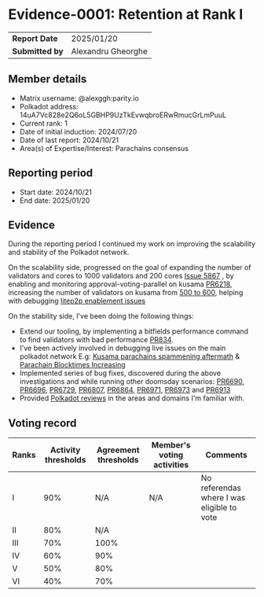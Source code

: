 # Evidence-0001: Retention at Rank I

|                 |                                                                                             |
| --------------- | ------------------------------------------------------------------------------------------- |
| **Report Date** | 2025/01/20                                                                                  |
| **Submitted by**| Alexandru Gheorghe                                                                          |


## Member details

- Matrix username: @alexggh:parity.io
- Polkadot address: 14uA7Vc828e2Q6oL5GBHP9UzTkEvwqbroERwRmucGrLmPuuL
- Current rank: 1
- Date of initial induction: 2024/07/20
- Date of last report: 2024/10/21
- Area(s) of Expertise/Interest: Parachains consensus


## Reporting period

- Start date: 2024/10/21
- End date: 2025/01/20


## Evidence
During the reporting period I continued my work on improving the scalability and stability of the Polkadot network.

On the scalability side, progressed on the goal of expanding the number of validators and cores to 1000 validators and 200 cores [Issue 5867](https://github.com/paritytech/polkadot-sdk/issues/5867)
, by enabling and monitoring approval-voting-parallel on kusama [PR6218](https://github.com/paritytech/polkadot-sdk/pull/6218), increasing
the number of validators on kusama from [500 to 600](https://kusama.subsquare.io/referenda/484), helping with debugging [litep2p enablement issues](https://github.com/paritytech/polkadot-sdk/issues/7076#issuecomment-2589613046) 

On the stability side, I've been doing the following things:
- Extend our tooling, by implementing a bitfields performance command to find validators with bad performance [PR834](https://github.com/paritytech/polkadot-introspector/pull/834).
- I've been actively involved in debugging live issues on the main polkadot network E.g: [Kusama parachains spammening aftermath](https://forum.polkadot.network/t/2025-11-25-kusama-parachains-spammening-aftermath/11108/3) & [
Parachain Blocktimes Increasing
](https://github.com/paritytech/polkadot-sdk/issues/6910#issuecomment-2555655711)
- Implemented series of bug fixes, discovered during the above investigations and while running other doomsday scenarios: [PR6690](https://github.com/paritytech/polkadot-sdk/pull/6690), [PR6696](https://github.com/paritytech/polkadot-sdk/pull/6696), [PR6729](https://github.com/paritytech/polkadot-sdk/pull/6729), [PR6807](https://github.com/paritytech/polkadot-sdk/pull/6807), [PR6864](https://github.com/paritytech/polkadot-sdk/pull/6864), [PR6971](https://github.com/paritytech/polkadot-sdk/pull/6971), [PR6973](https://github.com/paritytech/polkadot-sdk/pull/6973) and [PR6913](https://github.com/paritytech/polkadot-sdk/pull/6913)
- Provided [Polkadot reviews](https://github.com/paritytech/polkadot-sdk/pulls?q=is%3Apr+reviewed-by%3Aalexggh+sort%3Aupdated-desc) in the areas and domains I'm familiar with.



## Voting record

|  Ranks | Activity thresholds | Agreement thresholds | Member's voting activities | Comments |
|---|---|---|---|---|
|I  |90%   |N/A   |N/A | No referendas where I was eligible to vote  |
|II |80%   |N/A   |   |  |
|III|70%   |100%  |   |  |
|IV |60%   |90%   |   |  |
|V  |50%   |80%   |   |  |
|VI |40%   |70%   |   |  |

